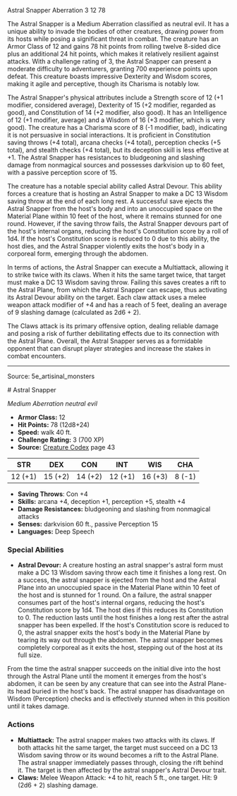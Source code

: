 <MonsterName/>Astral Snapper</MonsterName>
<CreatureType/>Aberration</CreatureType>
<CR/>3</CR>
<AC/>12</AC>
<HP/>78</HP>
<summary>The Astral Snapper is a Medium Aberration classified as neutral evil. It has a unique ability to invade the bodies of other creatures, drawing power from its hosts while posing a significant threat in combat. The creature has an Armor Class of 12 and gains 78 hit points from rolling twelve 8-sided dice plus an additional 24 hit points, which makes it relatively resilient against attacks. With a challenge rating of 3, the Astral Snapper can present a moderate difficulty to adventurers, granting 700 experience points upon defeat. This creature boasts impressive Dexterity and Wisdom scores, making it agile and perceptive, though its Charisma is notably low.</summary>

<detail>

The Astral Snapper's physical attributes include a Strength score of 12 (+1 modifier, considered average), Dexterity of 15 (+2 modifier, regarded as good), and Constitution of 14 (+2 modifier, also good). It has an Intelligence of 12 (+1 modifier, average) and a Wisdom of 16 (+3 modifier, which is very good). The creature has a Charisma score of 8 (-1 modifier, bad), indicating it is not persuasive in social interactions. It is proficient in Constitution saving throws (+4 total), arcana checks (+4 total), perception checks (+5 total), and stealth checks (+4 total), but its deception skill is less effective at +1. The Astral Snapper has resistances to bludgeoning and slashing damage from nonmagical sources and possesses darkvision up to 60 feet, with a passive perception score of 15.

The creature has a notable special ability called Astral Devour. This ability forces a creature that is hosting an Astral Snapper to make a DC 13 Wisdom saving throw at the end of each long rest. A successful save ejects the Astral Snapper from the host's body and into an unoccupied space on the Material Plane within 10 feet of the host, where it remains stunned for one round. However, if the saving throw fails, the Astral Snapper devours part of the host's internal organs, reducing the host's Constitution score by a roll of 1d4. If the host's Constitution score is reduced to 0 due to this ability, the host dies, and the Astral Snapper violently exits the host's body in a corporeal form, emerging through the abdomen.

In terms of actions, the Astral Snapper can execute a Multiattack, allowing it to strike twice with its claws. When it hits the same target twice, that target must make a DC 13 Wisdom saving throw. Failing this saves creates a rift to the Astral Plane, from which the Astral Snapper can escape, thus activating its Astral Devour ability on the target. Each claw attack uses a melee weapon attack modifier of +4 and has a reach of 5 feet, dealing an average of 9 slashing damage (calculated as 2d6 + 2).

The Claws attack is its primary offensive option, dealing reliable damage and posing a risk of further debilitating effects due to its connection with the Astral Plane. Overall, the Astral Snapper serves as a formidable opponent that can disrupt player strategies and increase the stakes in combat encounters.</detail>



---

Source: 5e_artisinal_monsters

<statblock>
# Astral Snapper

*Medium* *Aberration* *neutral evil*

- **Armor Class:** 12
- **Hit Points:** 78 (12d8+24)
- **Speed:** walk 40 ft.
- **Challenge Rating:** 3 (700 XP)
- **Source:** [Creature Codex](https://koboldpress.com/kpstore/product/creature-codex-for-5th-edition-dnd) page 43

| STR | DEX | CON | INT | WIS | CHA |
| --- | --- | --- | --- | --- | --- |
| 12 (+1) | 15 (+2) | 14 (+2) | 12 (+1) | 16 (+3) | 8 (-1) |

- **Saving Throws**: Con +4
- **Skills:** arcana +4, deception +1, perception +5, stealth +4
- **Damage Resistances:** bludgeoning and slashing from nonmagical attacks
- **Senses:** darkvision 60 ft., passive Perception 15
- **Languages:** Deep Speech

### Special Abilities

- **Astral Devour:** A creature hosting an astral snapper's astral form must make a DC 13 Wisdom saving throw each time it finishes a long rest. On a success, the astral snapper is ejected from the host and the Astral Plane into an unoccupied space in the Material Plane within 10 feet of the host and is stunned for 1 round. On a failure, the astral snapper consumes part of the host's internal organs, reducing the host's Constitution score by 1d4. The host dies if this reduces its Constitution to 0. The reduction lasts until the host finishes a long rest after the astral snapper has been expelled. If the host's Constitution score is reduced to 0, the astral snapper exits the host's body in the Material Plane by tearing its way out through the abdomen. The astral snapper becomes completely corporeal as it exits the host, stepping out of the host at its full size.

From the time the astral snapper succeeds on the initial dive into the host through the Astral Plane until the moment it emerges from the host's abdomen, it can be seen by any creature that can see into the Astral Plane-its head buried in the host's back. The astral snapper has disadvantage on Wisdom (Perception) checks and is effectively stunned when in this position until it takes damage.

### Actions

- **Multiattack:** The astral snapper makes two attacks with its claws. If both attacks hit the same target, the target must succeed on a DC 13 Wisdom saving throw or its wound becomes a rift to the Astral Plane. The astral snapper immediately passes through, closing the rift behind it. The target is then affected by the astral snapper's Astral Devour trait.
- **Claws:** Melee Weapon Attack: +4 to hit, reach 5 ft., one target. Hit: 9 (2d6 + 2) slashing damage.


</statblock>


